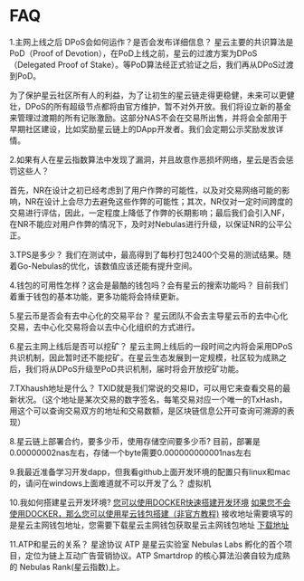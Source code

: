 # FAQ
1.主网上线之后 DPoS会如何运作？是否会发布详细信息？
 星云主要的共识算法是PoD（Proof of Devotion），在PoD上线之前，星云的过渡方案为DPoS（Delegated Proof of Stake）。等PoD算法经正式验证之后，我们再从DPoS过渡到PoD。

为了保护星云社区所有人的利益，为了让初生的星云链走得更稳健，未来可以更健壮，DPoS的所有超级节点都将由官方维护，暂不对外开放。我们将设立新的基金来管理过渡期的所有记账激励。这部分NAS不会在交易所出售，并将会全部用于早期社区建设，比如奖励星云链上的DApp开发者。我们会定期公示奖励发放详情。

2.如果有人在星云指数算法中发现了漏洞，并且故意作恶损坏网络，星云是否会惩罚这些人？

首先，NR在设计之初已经考虑到了用户作弊的可能性，以及对交易网络可能的影响，NR在设计上会尽力去避免这些作弊的可能性；其次，NR仅对一定时间跨度的交易进行评估，因此，一定程度上降低了作弊的长期影响；最后我们会引入NF，在NR不能应对用户作弊的情况下，及时对Nebulas进行升级，以保证NR的公平公正。

3.TPS是多少？
我们在测试中，最高得到了每秒打包2400个交易的测试结果。随着Go-Nebulas的优化，该数值应该还能有提升空间。

4.钱包的可用性怎样？这会是最酷的钱包吗？会有星云的搜索功能吗？
目前我们着重于钱包的基本功能，更多功能将会持续更新。

5.星云币是否会有去中心化的交易平台？
星云团队不会去主导星云币的去中心化交易，去中心化交易将会以去中心化组织的方式进行。

6.星云主网上线后是否可以挖矿？
星云主网上线后的一段时间之内将会采用DPoS共识机制，因此暂时还不能挖矿。在星云生态发展到一定规模，社区较为成熟之后，我们将从DPoS升级至PoD共识机制，届时将会开放挖矿功能。

7.TXhaush地址是什么？
TXID就是我们常说的交易ID，可以用它来查看交易的最新状况。（这个地址是某次交易的数字签名，每笔交易对应一个唯一的TxHash，用这个可以查询交易双方的地址和交易数额，是区块链信息公开可查询可溯源的表现）

8.星云链上部署合约，要多少币，使用存储空间要多少币?
目前，部署是0.00000002nas左右，存储一个byte需要0.000000000001nas左右

9.我最近准备学习开发dapp，但我看github上面开发环境的配置只有linux和mac的，请问在windows上面难道就不可以开发了么？
虚拟机

10.我如何搭建星云开发环境?
[您可以使用DOCKER快速搭建开发环境](https://github.com/nebulasio/go-nebulas#docker)
[如果您不会使用DOCKER，那么您可以使用星云钱包搭建（非官方教程)]( https://www.jianshu.com/p/6a296bceb816)
接收地址需要填写的是星云主网钱包地址，您需要下载星云主网钱包获取星云主网钱包地址
[下载地址](https://github.com/nebulasio/web-wallet)

11.ATP和星云的关系？
星途协议 ATP 是星云实验室 Nebulas Labs 孵化的首个项目，定位为链上互动广告营销协议。ATP Smartdrop 的核心算法沿袭自较为成熟的 Nebulas Rank(星云指数)上。





